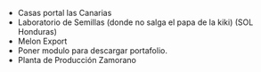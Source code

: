 - Casas portal las Canarias
- Laboratorio de Semillas (donde no salga el papa de la kiki) (SOL Honduras)
- Melon Export
- Poner modulo para descargar portafolio.
- Planta de Producción Zamorano